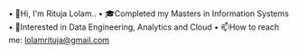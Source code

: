  • 👋Hi, I'm Rituja Lolam..
 • 🎓Completed my Masters in Information Systems
 • 👀Interested in Data Engineering, Analytics and Cloud
 • 📫How to reach me: lolamrituja@gmail.com

<!--
**Ritujauni/Ritujauni** is a ✨ _special_ ✨ repository because its `README.md` (this file) appears on your GitHub profile.

Here are some ideas to get you started:

- 🔭 I’m currently working on ...
- 🌱 I’m currently learning ...
- 👯 I’m looking to collaborate on ...
- 🤔 I’m looking for help with ...
- 💬 Ask me about ...
- 📫 How to reach me: ...
- 😄 Pronouns: ...
- ⚡ Fun fact: ...
-->

